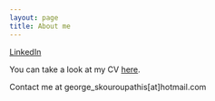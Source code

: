 ```yaml
---
layout: page
title: About me
---
```

<p><a href="https://www.linkedin.com/in/george-skouroupathis-4279a45a/">LinkedIn</a></p>
<p>You can take a look at my CV <a  href="/assets/cv.pdf">here</a>.</p>
<p>Contact me at george_skouroupathis[at]hotmail.com</p>
